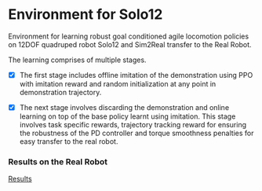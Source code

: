 # Environment for Solo12

Environment for learning robust goal conditioned agile locomotion policies on 12DOF quadruped robot Solo12 and Sim2Real transfer to the Real Robot.

The learning comprises of multiple stages. 

- [x] The first stage includes offline imitation of the demonstration using PPO with imitation reward and random initialization at any point in demonstration trajectory. 

- [x] The next stage involves discarding the demonstration and online learning on top of the base policy learnt using imitation. This stage involves task specific rewards, trajectory tracking reward for ensuring the robustness of the PD controller and torque smoothness penalties for easy transfer to the real robot.

### Results on the Real Robot

[Results](https://github.com/aadhithya14/robot_envs_solo_12/blob/master/Results/solo12.gif)



